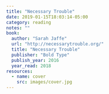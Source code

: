 ```yaml
---
title: "Necessary Trouble"
date: 2019-01-15T18:03:14-05:00
category: reading
notes: ""
book:
  author: "Sarah Jaffe"
  url: "http://necessarytrouble.org/"
  title: "Necessary Trouble"
  publisher: "Bold Type"
  publish_year: 2016
  year_read: 2018
resources:
  - name: cover
    src: images/cover.jpg
---
```


